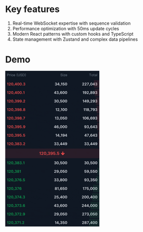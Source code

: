 # Key features
1. Real-time WebSocket expertise with sequence validation
2. Performance optimization with 50ms update cycles
3. Modern React patterns with custom hooks and TypeScript
4. State management with Zustand and complex data pipelines

# Demo
<img src="public/demo.gif" width="300" />
